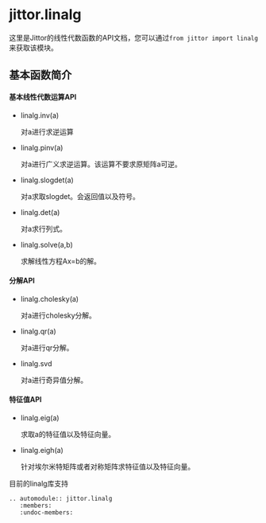 jittor.linalg
=====================

这里是Jittor的线性代数函数的API文档，您可以通过`from jittor import linalg`来获取该模块。

## 基本函数简介
#### 基本线性代数运算API
- linalg.inv(a)

  对a进行求逆运算

- linalg.pinv(a)

  对a进行广义求逆运算。该运算不要求原矩阵a可逆。

- linalg.slogdet(a)

  对a求取slogdet。会返回值以及符号。

- linalg.det(a)

  对a求行列式。

- linalg.solve(a,b)

  求解线性方程Ax=b的解。

#### 分解API
- linalg.cholesky(a)

  对a进行cholesky分解。

- linalg.qr(a)

  对a进行qr分解。

- linalg.svd

  对a进行奇异值分解。
####  特征值API
- linalg.eig(a)

  求取a的特征值以及特征向量。

- linalg.eigh(a)

  针对埃尔米特矩阵或者对称矩阵求特征值以及特征向量。
  

目前的linalg库支持

```eval_rst
.. automodule:: jittor.linalg
   :members:
   :undoc-members:
```

